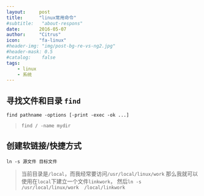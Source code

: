 ```yaml
---
layout:     post
title:      "linux常用命令"
#subtitle:   "about-respons"
date:       2016-05-07
author:     "Citrus"
icon:       "fa-linux"
#header-img: "img/post-bg-re-vs-ng2.jpg"
#header-mask: 0.5
#catalog:    false
tags:
    - linux
    - 系统
---
```

## 寻找文件和目录 `find`
    find pathname -options [-print -exec -ok ...]
    
> `find / -name mydir`

## 创建软链接/快捷方式
    ln -s 源文件 目标文件
    
>  当前目录是`/local`，而我经常要访问`/usr/local/linux/work`
那么我就可以使用在`local`下建立一个文件`linkwork`，
然后`ln -s /usr/local/linux/work  /local/linkwork`